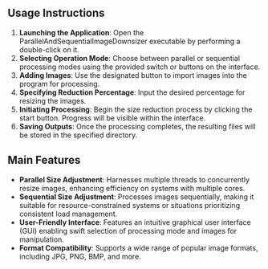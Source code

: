 ## Usage Instructions

1. **Launching the Application**: Open the ParallelAndSequentialImageDownsizer executable by performing a double-click on it.
2. **Selecting Operation Mode**: Choose between parallel or sequential processing modes using the provided switch or buttons on the interface.
3. **Adding Images**: Use the designated button to import images into the program for processing.
4. **Specifying Reduction Percentage**: Input the desired percentage for resizing the images.
5. **Initiating Processing**: Begin the size reduction process by clicking the start button. Progress will be visible within the interface.
6. **Saving Outputs**: Once the processing completes, the resulting files will be stored in the specified directory.

## Main Features

- **Parallel Size Adjustment**: Harnesses multiple threads to concurrently resize images, enhancing efficiency on systems with multiple cores.
- **Sequential Size Adjustment**: Processes images sequentially, making it suitable for resource-constrained systems or situations prioritizing consistent load management.
- **User-Friendly Interface**: Features an intuitive graphical user interface (GUI) enabling swift selection of processing mode and images for manipulation.
- **Format Compatibility**: Supports a wide range of popular image formats, including JPG, PNG, BMP, and more.
